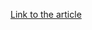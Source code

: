 [Link to the article](https://www.mandiant.com/resources/blog/unc961-multiverse-financially-motivated)
